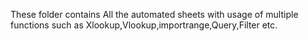 These folder contains All the automated sheets with usage of multiple functions such as Xlookup,Vlookup,importrange,Query,Filter etc.
